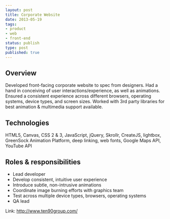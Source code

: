 ```yaml
---
layout: post
title: Corporate Website
date: 2013-05-19
tags:
- product
- web
- front-end
status: publish
type: post
published: true
---
```

## Overview

Developed front-facing corporate website to spec from designers. Had a hand in conceiving of user interactions/experience, as well as animations. Ensured a consistent experience across different browsers, operating systems, device types, and screen sizes. Worked with 3rd party libraries for best animation &amp; multimedia support available.

## Technologies
HTML5, Canvas, CSS 2 &amp; 3, JavaScript, jQuery, Skrollr, CreateJS, lightbox, GreenSock Animation Platform, deep linking, web fonts, Google Maps API, YouTube API

## Roles &amp; responsibilities

- Lead developer
- Develop consistent, intuitive user experience
- Introduce subtle, non-intrusive animations
- Coordinate image burning efforts with graphics team
- Test across multiple device types, browsers, operating systems
- QA lead

Link: <a href="http://www.ten90group.com/" target="_blank">http://www.ten90group.com/</a>
